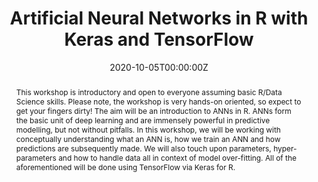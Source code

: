 ---
title: 'Artificial Neural Networks in R with Keras and TensorFlow'
authors:
- Leon Eyrich Jessen
date: '2020-10-05T00:00:00Z'

# Schedule page publish date (NOT proceeding's date).
publishDate: '20001-01-01T00:00:00Z'

# proceeding type.
# Legend: 0 = Uncategorized; 1 = Talk, 2 = Keynote, 3 = Workshop
# To add more update publications_types.toml and en.yaml
publication_types: ['3']
publication_type_description: Workshop

# proceeding name and optional abbreviated proceeding name.
publication: Presented at 2020 Conference
publication_short: Presented at 2020 Conference

abstract: This workshop is introductory and open to everyone assuming basic R/Data Science skills. Please note, the workshop is very hands-on oriented, so expect to get your fingers dirty! The aim will be an introduction to ANNs in R. ANNs form the basic unit of deep learning and are immensely powerful in predictive modelling, but not without pitfalls. In this workshop, we will be working with conceptually understanding what an ANN is, how we train an ANN and how predictions are subsequently made. We will also touch upon parameters, hyper-parameters and how to handle data all in context of model over-fitting. All of the aforementioned will be done using TensorFlow via Keras for R.

tags:
- Rstudio
featured: false

links:
url_slides: 'https://github.com/leonjessen/RPharma2020'
url_video: ''

---